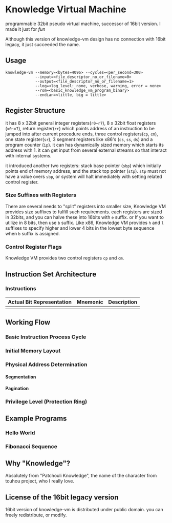 # Knowledge Virtual Machine
programmable 32bit pseudo virtual machine, successor of 16bit version. I made it just for *fun*

Although this version of knowledge-vm design has no connection with 16bit legacy, it just succeeded the name.

## Usage

```
knowledge-vm --memory=<bytes=4096> --cycles=<per_second=300> 
             --input=<file_descriptor_no_or_filename=0>
             --output=<file_descriptor_no_or_filename=1>
             --log=<log_level: none, verbose, warning, error = none>
             --rom=<basic_knowledge_vm_program_binary>
             --endian=<little, big = little>
```


## Register Structure

it has 8 x 32bit general integer registers(`r0~r7`), 8 x 32bit float registers (`x0~x7`), return register(`rr`) which points address of an instruction to be jumped into after current procedure ends, three control registers(`cp`, `cm`), one state register(`sr`), 3 segment registers like x86's (`cs`, `ss`, `ds`) and a program counter (`ip`). it can has dynamically sized memory which starts its address with 1. it can get input from several external streams so that interact with internal systems.

it introduced another two registers: stack base pointer (`sbp`) which initially points end of memory address, and the stack top pointer (`stp`). `stp` must not have a value overs `sbp`, or system will halt immediately with setting related control register.

### Size Suffixes with Registers

There are several needs to "split" registers into smaller size, Knowledge VM provides size suffixes to fulfill such requirements. each registers are sized in 32bits, and you can halve these into 16bits with `e` suffix. or If you want to utilize in 8 bits, then use `b` suffix. Like x86, Knowledge VM provides `h` and `l` suffixes to specify higher and lower 4 bits in the lowest byte sequence when `b` suffix is assigned.

### Control Register Flags

Knowledge VM provides two control registers `cp` and `cm`.

## Instruction Set Architecture



### Instructions

|  Actual Bit Representation | Mnemonic | Description |
|:--------------------------:|:--------:|:-----------:|
|                            |          |             |

## Working Flow

### Basic Instruction Process Cycle

### Initial Memory Layout

### Physical Address Determination

#### Segmentation

#### Pagination

### Privilege Level (Protection Ring)

## Example Programs

### Hello World

### Fibonacci Sequence

## Why "Knowledge"?

Absolutely from "Patchouli Knowledge", the name of the character from touhou project, who I really love.

## License of the 16bit legacy version

16bit version of knowledge-vm is distributed under public domain. you can freely redistribute, or modify.